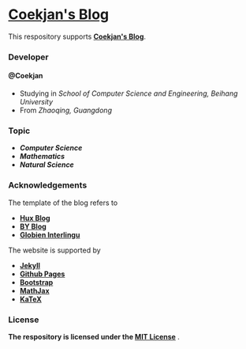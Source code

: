 [Coekjan's Blog](https://blog.coekjan.cn)
============================================

This respository supports **[Coekjan's Blog](https://blog.coekjan.cn)**.

### Developer

#### @Coekjan
* Studying in *School of Computer Science and Engineering, Beihang University*
* From *Zhaoqing, Guangdong*

### Topic

* ***Computer Science***
* ***Mathematics***
* ***Natural Science***

### Acknowledgements

The template of the blog refers to

* **[Hux Blog](https://github.com/Huxpro/huxpro.github.io)**
* **[BY Blog](https://github.com/qiubaiying/qiubaiying.github.io)**
* **[Globien Interlingu](https://github.com/globien/globien.github.io)**

The website is supported by
* **[Jekyll](https://jekyllrb.com/)**
* **[Github Pages](https://pages.github.com/)**
* **[Bootstrap](https://getbootstrap.com/)**
* **[MathJax](https://www.mathjax.org/)**
* **[KaTeX](https://katex.org/)**

### License

**The respository is licensed under the [MIT License](https://github.com/Coekjan/coekjan.github.io/blob/main/LICENSE)** .
